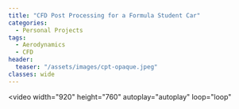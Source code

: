```yaml
---
title: "CFD Post Processing for a Formula Student Car"
categories:
  - Personal Projects
tags:
  - Aerodynamics
  - CFD
header:
  teaser: "/assets/images/cpt-opaque.jpeg"
classes: wide
---
```


<video width="920" height="760" autoplay="autoplay" loop="loop"
  <source src="/assets/videos/cpt-opaque.mp4" type="video/mp4">
</video>
